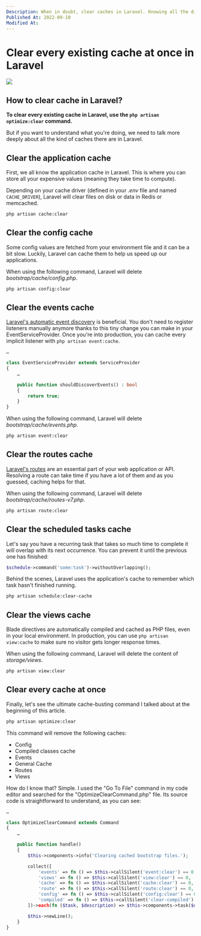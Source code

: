 ```yaml
---
Description: When in doubt, clear caches in Laravel. Knowing all the different types of caches will help you debug any problem you might have in your projects.
Published At: 2022-09-10
Modified At:
---
```


# Clear every existing cache at once in Laravel

![](https://res.cloudinary.com/benjamin-crozat/image/upload/dpr_auto,f_auto,q_auto,w_auto/v1665953813/benjamincrozat.com/Screenshot_2022-10-16_at_22.54.08_xmgzth.png)

## How to clear cache in Laravel?

**To clear every existing cache in Laravel, use the `php artisan optimize:clear` command.**

But if you want to understand what you're doing, we need to talk more deeply about all the kind of caches there are in Laravel.

## Clear the application cache

First, we all know the application cache in Laravel. This is where you can store all your expensive values (meaning they take time to compute).

Depending on your cache driver (defined in your *.env* file and named `CACHE_DRIVER`), Laravel will clear files on disk or data in Redis or memcached.

```bash
php artisan cache:clear
```

## Clear the config cache

Some config values are fetched from your environment file and it can be a bit slow. Luckily, Laravel can cache them to help us speed up our applications.

When using the following command, Laravel will delete *bootstrap/cache/config.php*.

```bash
php artisan config:clear
```

## Clear the events cache

[Laravel's automatic event discovery](https://laravel.com/docs/9.x/events#event-discovery) is beneficial. You don't need to register listeners manually anymore thanks to this tiny change you can make in your EventServiceProvider. Once you're into production, you can cache every implicit listener with `php artisan event:cache`.

```php
…

class EventServiceProvider extends ServiceProvider
{
    …

    public function shouldDiscoverEvents() : bool
    {
        return true;
    }
}
```

When using the following command, Laravel will delete *bootstrap/cache/events.php*.

```bash
php artisan event:clear
```

## Clear the routes cache

[Laravel's routes](https://laravel.com/docs/9.x/routing) are an essential part of your web application or API. Resolving a route can take time if you have a lot of them and as you guessed, caching helps for that.

When using the following command, Laravel will delete *bootstrap/cache/routes-v7.php*.

```bash
php artisan route:clear
```

## Clear the scheduled tasks cache

Let's say you have a recurring task that takes so much time to complete it will overlap with its next occurrence. You can prevent it until the previous one has finished:

```php
$schedule->command('some:task')->withoutOverlapping();
```

Behind the scenes, Laravel uses the application's cache to remember which task hasn't finished running.

```bash
php artisan schedule:clear-cache
```

## Clear the views cache

Blade directives are automatically compiled and cached as PHP files, even in your local environment. In production, you can use `php artisan view:cache` to make sure no visitor gets longer response times.

When using the following command, Laravel will delete the content of *storage/views*.

```bash
php artisan view:clear
```

## Clear every cache at once

Finally, let's see the ultimate cache-busting command I talked about at the beginning of this article.

```bash
php artisan optimize:clear
```

This command will remove the following caches:
- Config
- Compiled classes cache
- Events
- General Cache
- Routes
- Views

How do I know that? Simple. I used the "Go To File" command in my code editor and searched for the "OptimizeClearCommand.php" file. Its source code is straightforward to understand, as you can see:

```php
…

class OptimizeClearCommand extends Command
{
    …

    public function handle()
    {
        $this->components->info('Clearing cached bootstrap files.');

        collect([
            'events' => fn () => $this->callSilent('event:clear') == 0,
            'views' => fn () => $this->callSilent('view:clear') == 0,
            'cache' => fn () => $this->callSilent('cache:clear') == 0,
            'route' => fn () => $this->callSilent('route:clear') == 0,
            'config' => fn () => $this->callSilent('config:clear') == 0,
            'compiled' => fn () => $this->callSilent('clear-compiled') == 0,
        ])->each(fn ($task, $description) => $this->components->task($description, $task));

        $this->newLine();
    }
}
```
